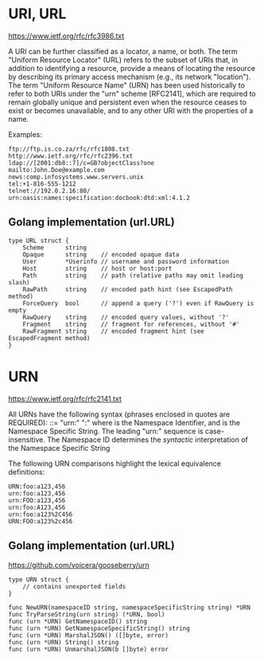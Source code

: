 # URI, URL 

<https://www.ietf.org/rfc/rfc3986.txt>     

A URI can be further classified as a locator, a name, or both. The term "Uniform Resource Locator" (URL) refers to the
subset of URIs that, in addition to identifying a resource, provide a means of locating the resource by describing its
primary access mechanism (e.g., its network "location"). The term "Uniform Resource Name" (URN) has been used historically
to refer to both URIs under the "urn" scheme [RFC2141], which are required to remain globally unique and persistent
even when the resource ceases to exist or becomes unavailable, and to any other URI with the properties of a name.

Examples:

    ftp://ftp.is.co.za/rfc/rfc1808.txt
    http://www.ietf.org/rfc/rfc2396.txt
    ldap://[2001:db8::7]/c=GB?objectClass?one
    mailto:John.Doe@example.com
    news:comp.infosystems.www.servers.unix
    tel:+1-816-555-1212
    telnet://192.0.2.16:80/
    urn:oasis:names:specification:docbook:dtd:xml:4.1.2

## Golang implementation (url.URL)

    type URL struct {
        Scheme      string
        Opaque      string    // encoded opaque data
        User        *Userinfo // username and password information
        Host        string    // host or host:port
        Path        string    // path (relative paths may omit leading slash)
        RawPath     string    // encoded path hint (see EscapedPath method)
        ForceQuery  bool      // append a query ('?') even if RawQuery is empty
        RawQuery    string    // encoded query values, without '?'
        Fragment    string    // fragment for references, without '#'
        RawFragment string    // encoded fragment hint (see EscapedFragment method)
    }

# URN

<https://www.ietf.org/rfc/rfc2141.txt>

All URNs have the following syntax (phrases enclosed in quotes are REQUIRED): 
<URN> ::= "urn:" <NID> ":" <NSS>
where <NID> is the Namespace Identifier, and <NSS> is the Namespace Specific String.  The leading "urn:" sequence
is case-insensitive. The Namespace ID determines the _syntactic_ interpretation of the Namespace Specific String

The following URN comparisons highlight the lexical equivalence definitions:

    URN:foo:a123,456
    urn:foo:a123,456
    urn:FOO:a123,456
    urn:foo:A123,456
    urn:foo:a123%2C456
    URN:FOO:a123%2c456

## Golang implementation (url.URL)

<https://github.com/voicera/gooseberry/urn>

    type URN struct {
        // contains unexported fields
    }

    func NewURN(namespaceID string, namespaceSpecificString string) *URN
    func TryParseString(urn string) (*URN, bool)
    func (urn *URN) GetNamespaceID() string
    func (urn *URN) GetNamespaceSpecificString() string
    func (urn *URN) MarshalJSON() ([]byte, error)
    func (urn *URN) String() string
    func (urn *URN) UnmarshalJSON(b []byte) error

